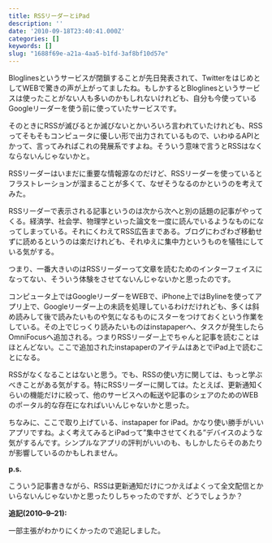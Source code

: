 ```yaml
---
title: RSSリーダーとiPad
description: ''
date: '2010-09-18T23:40:41.000Z'
categories: []
keywords: []
slug: "1688f69e-a21a-4aa5-b1fd-3af8bf10d57e"
---
```

Bloglinesというサービスが閉鎖することが先日発表されて、TwitterをはじめとしてWEBで驚きの声が上がってましたね。もしかするとBloglinesというサービスは使ったことがない人も多いのかもしれないけれども、自分も今使っているGoogleリーダーを使う前に使っていたサービスです。

そのときにRSSが滅びるとか滅びないとかいろいろ言われていたけれども、RSSってそもそもコンピュータに優しい形で出力されているもので、いわゆるAPIとかって、言ってみればこれの発展系ですよね。そういう意味で言うとRSSはなくならないんじゃないかと。

RSSリーダーはいまだに重要な情報源なのだけど、RSSリーダーを使っているとフラストレーションが溜まることが多くて、なぜそうなるのかというのを考えてみた。

RSSリーダーで表示される記事というのは次から次へと別の話題の記事がやってくる。経済学、社会学、物理学といった論文を一度に読んでいるようなものになってしまっている。それにくわえてRSS広告まである。ブログにわざわざ移動せずに読めるというのは楽だけれども、それゆえに集中力というものを犠牲にしている気がする。

つまり、一番大きいのはRSSリーダーって文章を読むためのインターフェイスになってない、そういう体験をさせてないんじゃないかと思ったのです。

コンピュータ上ではGoogleリーダーをWEBで、iPhone上ではBylineを使ってアプリ上で、Googleリーダー上の未読を処理しているわけだけれども、多くは斜め読みして後で読みたいものや気になるものにスターをつけておくという作業をしている。その上でじっくり読みたいものはinstapaperへ、タスクが発生したらOmniFocusへ追加される。つまりRSSリーダー上でちゃんと記事を読むことはほとんどない。ここで追加されたinstapaperのアイテムはあとでiPad上で読むことになる。

RSSがなくなることはないと思う。でも、RSSの使い方に関しては、もっと学ぶべきことがある気がする。特にRSSリーダーに関しては。たとえば、更新通知くらいの機能だけに絞って、他のサービスへの転送や記事のシェアのためのWEBのポータル的な存在になればいいんじゃないかと思った。

ちなみに、ここで取り上げている、instapaper for iPad。かなり使い勝手がいいアプリですね。よく考えてみるとiPadって”集中させてくれる”デバイスのような気がするんです。シンプルなアプリの評判がいいのも、もしかしたらそのあたりが影響しているのかもしれません。

**p.s.**

こういう記事書きながら、RSSは更新通知だけにつかえばよくって全文配信とかいらないんじゃないかと思ったりしちゃったのですが、どうでしょうか？

**追記(2010–9–21):**

一部主張がわかりにくかったので追記しました。